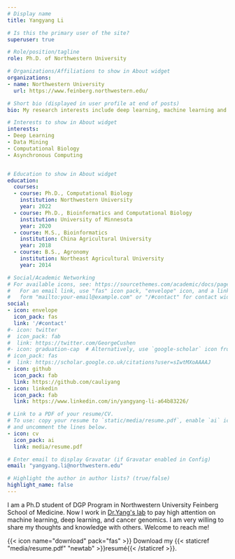 ```yaml
---
# Display name
title: Yangyang Li

# Is this the primary user of the site?
superuser: true

# Role/position/tagline
role: Ph.D. of Northwestern University 

# Organizations/Affiliations to show in About widget
organizations:
- name: Northwestern University
  url: https://www.feinberg.northwestern.edu/

# Short bio (displayed in user profile at end of posts)
bio: My research interests include deep learning, machine learning and bioinformatics.

# Interests to show in About widget
interests:
- Deep Learning
- Data Mining
- Computational Biology
- Asynchronous Computing


# Education to show in About widget
education:
  courses:
  - course: Ph.D., Computational Biology
    institution: Northwestern University
    year: 2022
  - course: Ph.D., Bioinformatics and Computational Biology
    institution: University of Minnesota
    year: 2020
  - course: M.S., Bioinformatics 
    institution: China Agricultural University 
    year: 2018
  - course: B.S., Agronomy 
    institution: Northeast Agricultural University
    year: 2014

# Social/Academic Networking
# For available icons, see: https://sourcethemes.com/academic/docs/page-builder/#icons
#   For an email link, use "fas" icon pack, "envelope" icon, and a link in the
#   form "mailto:your-email@example.com" or "/#contact" for contact widget.
social:
- icon: envelope
  icon_pack: fas
  link: '/#contact'
#- icon: twitter
#  icon_pack: fab
#  link: https://twitter.com/GeorgeCushen
#- icon: graduation-cap  # Alternatively, use `google-scholar` icon from `ai` icon pack
# icon_pack: fas
#  link: https://scholar.google.co.uk/citations?user=sIwtMXoAAAAJ
- icon: github
  icon_pack: fab
  link: https://github.com/cauliyang
- icon: linkedin
  icon_pack: fab
  link: https://www.linkedin.com/in/yangyang-li-a64b83226/

# Link to a PDF of your resume/CV.
# To use: copy your resume to `static/media/resume.pdf`, enable `ai` icons in `params.toml`, 
# and uncomment the lines below.
- icon: cv
  icon_pack: ai
  link: media/resume.pdf

# Enter email to display Gravatar (if Gravatar enabled in Config)
email: "yangyang.li@northwestern.edu"

# Highlight the author in author lists? (true/false)
highlight_name: false
---
```


I am a Ph.D student of DGP Program in Northwestern University Feinberg School of Medicine. Now I work in [Dr.Yang's lab](https://ylab-hi.github.io/) to pay high attention on machine learning, deep learning, and cancer genomics. I am very willing to share my thoughts and knowledge with others. Welcome to reach me! 

{{< icon name="download" pack="fas" >}} Download my {{< staticref "media/resume.pdf" "newtab" >}}resumé{{< /staticref >}}.
